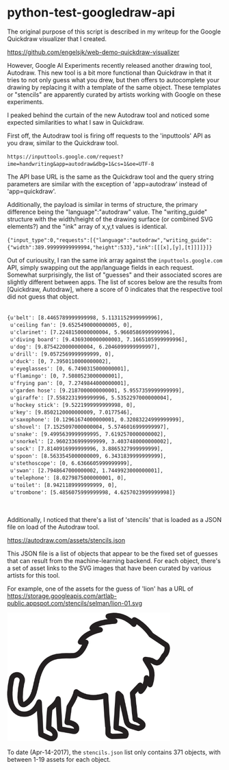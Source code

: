 # python-test-googledraw-api

The original purpose of this script is described in my writeup for the Google Quickdraw visualizer that I created.

<a href="https://github.com/engelsjk/web-demo-quickdraw-visualizer" target="_blank">https://github.com/engelsjk/web-demo-quickdraw-visualizer</a>

However, Google AI Experiments recently released another drawing tool, Autodraw. This new tool is a bit more functional than Quickdraw in that it tries to not only guess what you drew, but then offers to autocomplete your drawing by replacing it with a template of the same object. These templates or "stencils" are apparently curated by artists working with Google on these experiments.

I peaked behind the curtain of the new Autodraw tool and noticed some expected similarities to what I saw in Quickdraw. 

First off, the Autodraw tool is firing off requests to the 'inputtools' API as you draw, similar to the Quickdraw tool.

<code>https&#58;//inputtools.google.com/request?ime=handwriting&app=autodraw&dbg=1&cs=1&oe=UTF-8</code>

The API base URL is the same as the Quickdraw tool and the query string parameters are similar with the exception of 'app=autodraw' instead of 'app=quickdraw'. 

Additionally, the payload is similar in terms of structure, the primary difference being the "language":"autodraw" value. The "writing_guide" structure with the width/height of the drawing surface (or combined SVG elements?) and the "ink" array of x,y,t values is identical.

<code>{"input_type":0,"requests":[{"language":"autodraw","writing_guide":{"width":389.99999999999994,"height":533},"ink":[[[x],[y],[t]]]]}]}</code>

Out of curiousity, I ran the same ink array against the <code>inputtools.google.com</code> API, simply swapping out the app/language fields in each request. Somewhat surprisingly, the list of "guesses" and their associated scores are slightly different between apps. The list of scores below are the results from [Quickdraw, Autodraw], where a score of 0 indicates that the respective tool did not guess that object.

<code>
{u'belt': [8.4465789999999998, 5.1131152999999996],
 u'ceiling fan': [9.6525490000000005, 0],
 u'clarinet': [7.2248150000000004, 5.9660586999999996],
 u'diving board': [9.4369300000000003, 7.1665105999999996],
 u'dog': [9.8754220000000004, 6.2046099999999997],
 u'drill': [9.0572569999999999, 0],
 u'duck': [0, 7.3950110000000002],
 u'eyeglasses': [0, 6.7490315000000001],
 u'flamingo': [0, 7.5080523000000001],
 u'frying pan': [0, 7.2749844000000001],
 u'garden hose': [9.2187000000000001, 5.9557359999999999],
 u'giraffe': [7.5582231999999996, 5.5352297000000004],
 u'hockey stick': [9.5221999999999998, 0],
 u'key': [9.8502120000000009, 7.0177546],
 u'saxophone': [0.12961674000000001, 0.32083224999999999],
 u'shovel': [7.1525097000000004, 5.5746016999999997],
 u'snake': [9.4995639999999995, 7.6192570000000002],
 u'snorkel': [2.9602336999999999, 3.4037480000000002],
 u'sock': [7.8140916999999996, 3.8865327999999999],
 u'spoon': [8.5633545000000009, 6.3431839999999999],
 u'stethoscope': [0, 6.6366605999999999],
 u'swan': [2.7948647000000002, 1.7449923000000001],
 u'telephone': [8.0279875000000001, 0],
 u'toilet': [8.9421189999999999, 0],
 u'trombone': [5.4856075999999998, 4.6257023999999998]}
 </code>
 </br></br>
 
 Additionally, I noticed that there's a list of 'stencils' that is loaded as a JSON file on load of the Autodraw tool.
 
 <a href="https://autodraw.com/assets/stencils.json" target="_blank">https://autodraw.com/assets/stencils.json</a>
 
 This JSON file is a list of objects that appear to be the fixed set of guesses that can result from the machine-learning backend. For each object, there's a set of asset links to the SVG images that have been curated by various artists for this tool.
 
 For example, one of the assets for the guess of 'lion' has a URL of <a href="https://storage.googleapis.com/artlab-public.appspot.com/stencils/selman/lion-01.svg" target="_blank">https://storage.googleapis.com/artlab-public.appspot.com/stencils/selman/lion-01.svg</a>
 
 <img src="lion-01.png" height="300px" width="auto">
 
 To date (Apr-14-2017), the <code>stencils.json</code> list only contains 371 objects, with between 1-19 assets for each object.
